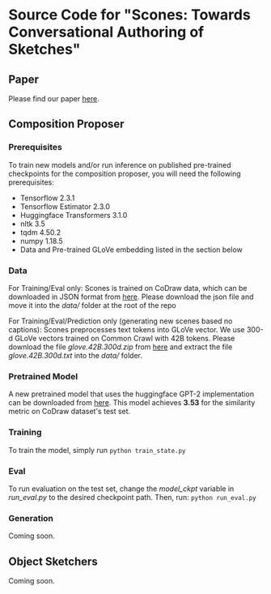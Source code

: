 # Source Code for "Scones: Towards Conversational Authoring of Sketches"
## Paper
Please find our paper [here](https://dl.acm.org/doi/abs/10.1145/3377325.3377485).

## Composition Proposer

### Prerequisites
To train new models and/or run inference on published pre-trained checkpoints for the composition proposer, you will need the following prerequisites:
- Tensorflow 2.3.1
- Tensorflow Estimator 2.3.0
- Huggingface Transformers 3.1.0
- nltk 3.5
- tqdm 4.50.2
- numpy 1.18.5
- Data and Pre-trained GLoVe embedding listed in the section below

### Data
For Training/Eval only: Scones is trained on CoDraw data, which can be downloaded in JSON format from [here](https://drive.google.com/file/d/0B-u9nH58139bTy1XRFdqaVEzUGs/view). Please download the json file and move it into the *data/* folder at the root of the repo

For Training/Eval/Prediction only (generating new scenes based no captions): Scones preprocesses text tokens into GLoVe vector. We use 300-d GLoVe vectors trained on Common Crawl with 42B tokens. Please download the file *glove.42B.300d.zip* from [here](https://nlp.stanford.edu/projects/glove/) and extract the file *glove.42B.300d.txt* into the *data/* folder.

### Pretrained Model
A new pretrained model that uses the huggingface GPT-2 implementation can be downloaded from [here](https://drive.google.com/file/d/1Anny8fyV46jwnXgiJ4YveR0HvcvAdWUP/view?usp=sharing). This model achieves **3.53** for the similarity metric on CoDraw dataset's test set. 

### Training
To train the model, simply run
`python train_state.py`

### Eval
To run evaluation on the test set, change the *model_ckpt* variable in *run_eval.py* to the desired checkpoint path. Then, run:
`python run_eval.py`

### Generation
Coming soon.

## Object Sketchers
Coming soon.